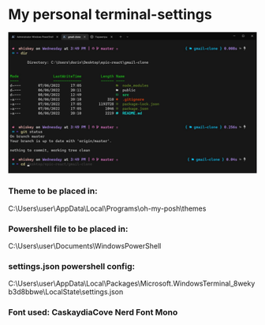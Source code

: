 # My personal terminal-settings
![alt text](https://github.com/dorin-js/terminal-settings/blob/main/terminal_preview.JPG?raw=true)

### Theme to be placed in:
  C:\Users\user\AppData\Local\Programs\oh-my-posh\themes
  
### Powershell file to be placed in:
  C:\Users\user\Documents\WindowsPowerShell

### settings.json powershell config:
  C:\Users\user\AppData\Local\Packages\Microsoft.WindowsTerminal_8wekyb3d8bbwe\LocalState\settings.json

### Font used: CaskaydiaCove Nerd Font Mono
